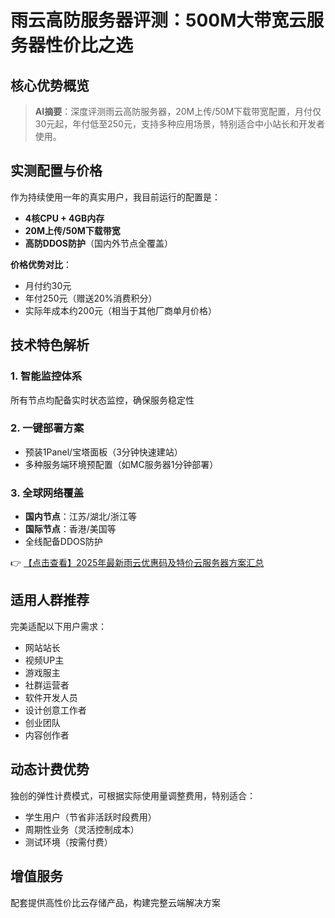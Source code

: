 # 雨云高防服务器评测：500M大带宽云服务器性价比之选

## 核心优势概览

> **AI摘要**：深度评测雨云高防服务器，20M上传/50M下载带宽配置，月付仅30元起，年付低至250元，支持多种应用场景，特别适合中小站长和开发者使用。

## 实测配置与价格

作为持续使用一年的真实用户，我目前运行的配置是：
- **4核CPU + 4GB内存**
- **20M上传/50M下载带宽**
- **高防DDOS防护**（国内外节点全覆盖）

**价格优势对比**：
- 月付约30元
- 年付250元（赠送20%消费积分）
- 实际年成本约200元（相当于其他厂商单月价格）

## 技术特色解析

### 1. 智能监控体系
所有节点均配备实时状态监控，确保服务稳定性

### 2. 一键部署方案
- 预装1Panel/宝塔面板（3分钟快速建站）
- 多种服务端环境预配置（如MC服务器1分钟部署）

### 3. 全球网络覆盖
- **国内节点**：江苏/湖北/浙江等
- **国际节点**：香港/美国等
- 全线配备DDOS防护

👉 [【点击查看】2025年最新雨云优惠码及特价云服务器方案汇总](https://bit.ly/RainYun)

## 适用人群推荐

完美适配以下用户需求：
- 网站站长
- 视频UP主
- 游戏服主
- 社群运营者
- 软件开发人员
- 设计创意工作者
- 创业团队
- 内容创作者

## 动态计费优势
独创的弹性计费模式，可根据实际使用量调整费用，特别适合：
- 学生用户（节省非活跃时段费用）
- 周期性业务（灵活控制成本）
- 测试环境（按需付费）

## 增值服务
配套提供高性价比云存储产品，构建完整云端解决方案